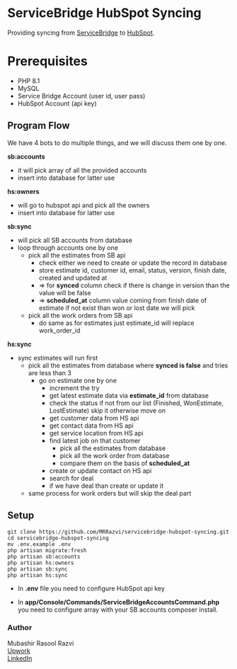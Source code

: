 # ServiceBridge HubSpot Syncing

Providing syncing from [ServiceBridge](https://cloud.servicebridge.com) to [HubSpot](https://app.hubspot.com).

# Prerequisites

-   PHP 8.1
-   MySQL
-   Service Bridge Account (user id, user pass)
-   HubSpot Account (api key)

## Program Flow

We have 4 bots to do multiple things, and we will discuss them one by one.

**sb:accounts**

-   it will pick array of all the provided accounts
-   insert into database for latter use

**hs:owners**

-   will go to hubspot api and pick all the owners
-   insert into database for latter use

**sb:sync**

-   will pick all SB accounts from database
-   loop through accounts one by one
    -   pick all the estimates from SB api
        -   check either we need to create or update the record in database
        -   store estimate id, customer id, email, status, version, finish date, created and updated at
        -   => for **synced** column check if there is change in version than the value will be false
        -   => **scheduled_at** column value coming from finish date of estimate if not exist than won or lost date we will pick
    -   pick all the work orders from SB api
        -   do same as for estimates just estimate_id will replace work_order_id

**hs:sync**

-   sync estimates will run first
    -   pick all the estimates from database where **synced is false** and tries are less than 3
        -   go on estimate one by one
            -   increment the try
            -   get latest estimate data via **estimate_id** from database
            -   check the status if not from our list (Finished, WonEstimate, LostEstimate) skip it otherwise move on
            -   get customer data from HS api
            -   get contact data from HS api
            -   get service location from HS api
            -   find latest job on that customer
                -   pick all the estimates from database
                -   pick all the work order from database
                -   compare them on the basis of **scheduled_at**
            -   create or update contact on HS api
            -   search for deal
            -   if we have deal than create or update it
    -   same process for work orders but will skip the deal part

## Setup

```
git clone https://github.com/MRRazvi/servicebridge-hubspot-syncing.git
cd servicebridge-hubspot-syncing
mv .env.example .env
php artisan migrate:fresh
php artisan sb:accounts
php artisan hs:owners
php artisan sb:sync
php artisan hs:sync
```

-   In **.env** file you need to configure HubSpot api key

-   In **app/Console/Commands/ServiceBridgeAccountsCommand.php** you need to configure array with your SB accounts
    composer install.

### Author

Mubashir Rasool Razvi  
[Upwork](https://www.upwork.com/freelancers/mrrazvi)  
[LinkedIn](https://www.linkedin.com/in/mrrazvi)
